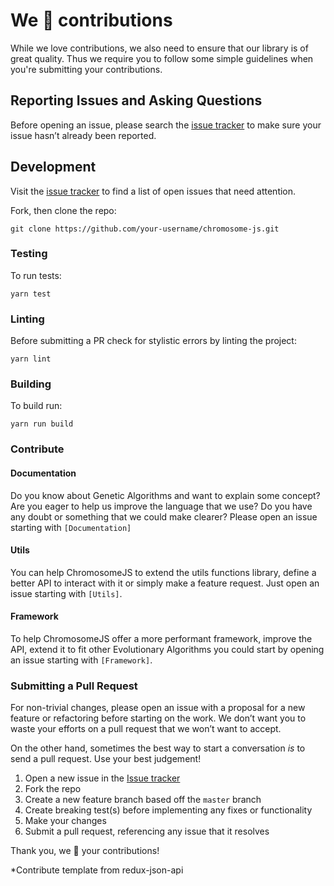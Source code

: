 We 💜 contributions
===================

While we love contributions, we also need to ensure that our library is of great quality. Thus we require you to follow some simple guidelines when you're submitting your contributions.

## Reporting Issues and Asking Questions

Before opening an issue, please search the [issue tracker](https://github.com/peoplenarthax/chromosome-js/issues) to make sure your issue hasn’t already been reported.

## Development

Visit the [issue tracker](https://github.com/peoplenarthax/chromosome-js/issues) to find a list of open issues that need attention.

Fork, then clone the repo:

```
git clone https://github.com/your-username/chromosome-js.git
```

### Testing

To run tests:

```
yarn test
```

### Linting
Before submitting a PR check for stylistic errors by linting the project:
```
yarn lint
```

### Building

To build run:

```
yarn run build
```

### Contribute 

#### Documentation

Do you know about Genetic Algorithms and want to explain some concept? Are you eager to help us improve the language that we use? Do you have any doubt or something that we could make clearer? Please open an issue starting with ```[Documentation]```

#### Utils

You can help ChromosomeJS to extend the utils functions library, define a better API to interact with it or simply make a feature request. Just open an issue starting with ```[Utils]```.

#### Framework

To help ChromosomeJS offer a more performant framework, improve the API, extend it to fit other Evolutionary Algorithms you could start by opening an issue starting with ```[Framework]```.

### Submitting a Pull Request

For non-trivial changes, please open an issue with a proposal for a new feature or refactoring before starting on the work. We don’t want you to waste your efforts on a pull request that we won’t want to accept.

On the other hand, sometimes the best way to start a conversation *is* to send a pull request. Use your best judgement!

1. Open a new issue in the [Issue tracker](https://github.com/peoplenarthax/chromosome-js/issues)
1. Fork the repo
1. Create a new feature branch based off the `master` branch
1. Create breaking test(s) before implementing any fixes or functionality
1. Make your changes
1. Submit a pull request, referencing any issue that it resolves

Thank you, we 💜 your contributions!



*Contribute template from redux-json-api
